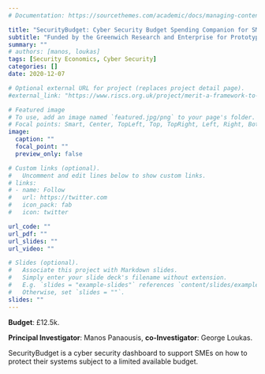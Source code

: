 ```yaml
---
# Documentation: https://sourcethemes.com/academic/docs/managing-content/

title: "SecurityBudget: Cyber Security Budget Spending Companion for SMEs"
subtitle: "Funded by the Greenwich Research and Enterprise for Prototype development (Dec 2020 - Jul 21)"
summary: ""
# authors: [manos, loukas]
tags: [Security Economics, Cyber Security]
categories: []
date: 2020-12-07

# Optional external URL for project (replaces project detail page).
#external_link: "https://www.riscs.org.uk/project/merit-a-framework-to-model-and-incentivise-cyber-security-investment-decisions/"

# Featured image
# To use, add an image named `featured.jpg/png` to your page's folder.
# Focal points: Smart, Center, TopLeft, Top, TopRight, Left, Right, BottomLeft, Bottom, BottomRight.
image:
  caption: ""
  focal_point: ""
  preview_only: false

# Custom links (optional).
#   Uncomment and edit lines below to show custom links.
# links:
# - name: Follow
#   url: https://twitter.com
#   icon_pack: fab
#   icon: twitter

url_code: ""
url_pdf: ""
url_slides: ""
url_video: ""

# Slides (optional).
#   Associate this project with Markdown slides.
#   Simply enter your slide deck's filename without extension.
#   E.g. `slides = "example-slides"` references `content/slides/example-slides.md`.
#   Otherwise, set `slides = ""`.
slides: ""
---
```

**Budget**: £12.5k.

**Principal Investigator**: Manos Panaousis, **co-Investigator**: George Loukas.

SecurityBudget is a cyber security dashboard to support SMEs on how to protect their systems subject to a limited available budget.
